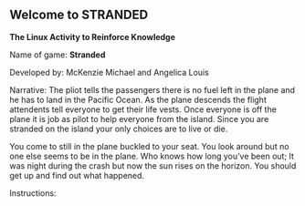 ****Welcome to STRANDED****
-------------------------------------------------------------------------------------------------------------------------------------------------------------------------

****The Linux Activity to Reinforce Knowledge****

Name of game: **Stranded**

Developed by: McKenzie Michael and Angelica Louis

Narrative: 
The pliot tells the passengers there is no fuel left in the plane and he has to land in the Pacific Ocean. As the plane descends the flight attendents tell everyone to get their life vests. Once everyone is off the plane it is job as pilot to help everyone from the island. Since you are stranded on the island your only choices are to live or die.

You come to still in the plane buckled to your seat. You look around but no one else seems to be in the plane. Who knows how long you’ve been out; It was night during the crash but now the sun rises on the horizon. You should get up and find out what happened. 

Instructions: 
